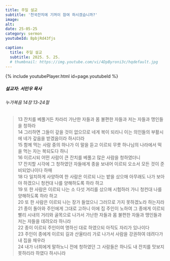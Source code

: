 ```yaml
---
title: 주일 설교
subtitle: '천국잔치에 기꺼이 참여 하시겠습니까?'
image: 
alt:
date: 25-05-25
category: sermon
youtubeId: BpbjRd43fjs

caption:
  title: 주일 설교
  subtitle: 2025. 5. 25.
  # thumbnail: https://img.youtube.com/vi/4DpByroni3c/hqdefault.jpg
---
```

{% include youtubePlayer.html id=page.youtubeId %}

##### 설교자: 서민우 목사  

###### 누가복음 14장 13-24절  

> 13 잔치를 베풀거든 차라리 가난한 자들과 몸 불편한 자들과 저는 자들과 맹인들을 청하라  
> 14 그리하면 그들이 갚을 것이 없으므로 네게 복이 되리니 이는 의인들의 부활시에 네가 갚음을 받겠음이라 하시더라  
> 15 함께 먹는 사람 중의 하나가 이 말을 듣고 이르되 무릇 하나님의 나라에서 떡을 먹는 자는 복되도다 하니  
> 16 이르시되 어떤 사람이 큰 잔치를 베풀고 많은 사람을 청하였더니  
> 17 잔치할 시각에 그 청하였던 자들에게 종을 보내어 이르되 오소서 모든 것이 준비되었나이다 하매  
> 18 다 일치하게 사양하여 한 사람은 이르되 나는 밭을 샀으매 아무래도 나가 보아야 하겠으니 청컨대 나를 양해하도록 하라 하고  
> 19 또 한 사람은 이르되 나는 소 다섯 겨리를 샀으매 시험하러 가니 청컨대 나를 양해하도록 하라 하고  
> 20 또 한 사람은 이르되 나는 장가 들었으니 그러므로 가지 못하겠노라 하는지라  
> 21 종이 돌아와 주인에게 그대로 고하니 이에 집 주인이 노하여 그 종에게 이르되 빨리 시내의 거리와 골목으로 나가서 가난한 자들과 몸 불편한 자들과 맹인들과 저는 자들을 데려오라 하니라  
> 22 종이 이르되 주인이여 명하신 대로 하였으되 아직도 자리가 있나이다  
> 23 주인이 종에게 이르되 길과 산울타리 가로 나가서 사람을 강권하여 데려다가 내 집을 채우라  
> 24 내가 너희에게 말하노니 전에 청하였던 그 사람들은 하나도 내 잔치를 맛보지 못하리라 하였다 하시니라  
